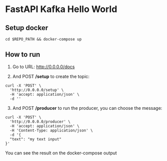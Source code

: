 # FastAPI Kafka Hello World


## Setup docker

```
cd $REPO_PATH && docker-compose up
```
## How to run

1. Go to URL: http://0.0.0.0/docs

2. And POST **/setup** to create the topic:

```
curl -X 'POST' \
  'http://0.0.0.0/setup' \
  -H 'accept: application/json' \
  -d ''
```

3. And POST **/producer** to run the producer, you can choose the message:

```
curl -X 'POST' \
  'http://0.0.0.0/producer' \
  -H 'accept: application/json' \
  -H 'Content-Type: application/json' \
  -d '{
  "text": "my text input"
}'
```

You can see the result on the docker-compose output
